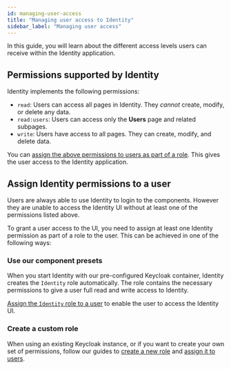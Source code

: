 ```yaml
---
id: managing-user-access
title: "Managing user access to Identity"
sidebar_label: "Managing user access"
---
```


In this guide, you will learn about the different access levels users can receive within the Identity application.

## Permissions supported by Identity

Identity implements the following permissions:

- `read`: Users can access all pages in Identity. They _cannot_ create, modify, or delete any data.
- `read:users`: Users can access only the **Users** page and related subpages.
- `write`: Users have access to all pages. They can create, modify, and delete data.

You can [assign the above permissions to users as part of a role](assigning-a-role-to-a-user.md).
This gives the user access to the Identity application.

## Assign Identity permissions to a user

Users are always able to use Identity to login to the components.
However they are unable to access the Identity UI without at least one of the permissions listed above.

To grant a user access to the UI, you need to assign at least one Identity permission as part of a role to the user. This can be achieved in one of the following ways:

### Use our component presets

When you start Identity with our pre-configured Keycloak container, Identity creates the `Identity` role automatically.
The role contains the necessary permissions to give a user full read and write access to Identity.

[Assign the `Identity` role to a user](assigning-a-role-to-a-user.md) to enable the user to access the Identity UI.

### Create a custom role

When using an existing Keycloak instance, or if you want to create your own set of permissions, follow our guides to
[create a new role](adding-a-role.md) and [assign it to users](assigning-a-role-to-a-user.md).
